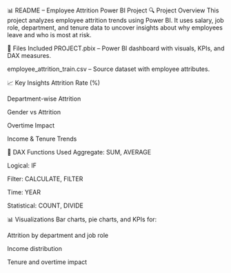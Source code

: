 📊 README – Employee Attrition Power BI Project
🔍 Project Overview
This project analyzes employee attrition trends using Power BI. It uses salary, job role, department, and tenure data to uncover insights about why employees leave and who is most at risk.

📁 Files Included
PROJECT.pbix – Power BI dashboard with visuals, KPIs, and DAX measures.

employee_attrition_train.csv – Source dataset with employee attributes.

📈 Key Insights
Attrition Rate (%)

Department-wise Attrition

Gender vs Attrition

Overtime Impact

Income & Tenure Trends

🧮 DAX Functions Used
Aggregate: SUM, AVERAGE

Logical: IF

Filter: CALCULATE, FILTER

Time: YEAR

Statistical: COUNT, DIVIDE

📊 Visualizations
Bar charts, pie charts, and KPIs for:

Attrition by department and job role

Income distribution

Tenure and overtime impact


